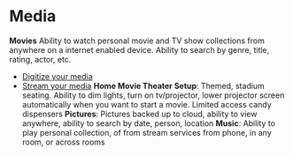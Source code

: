 # Media
**Movies**
Ability to watch personal movie and TV show collections from anywhere on a internet enabled device.  Ability to search by genre, title, rating, actor, etc.
- [Digitize your media](../media/plex/media-dig.md)
- [Stream your media](../media/plex/plex-info.md)
**Home Movie Theater Setup**: Themed, stadium seating.  Ability to dim lights, turn on tv/projector, lower projector screen automatically when you want to start a movie.  Limited access candy dispensers
**Pictures**:  Pictures backed up to cloud, ability to view anywhere, ability to search by date, person, location
**Music**:  Ability to play personal collection, of from stream services from phone, in any room, or across rooms
